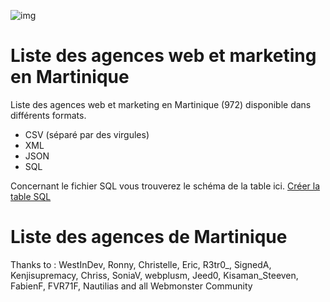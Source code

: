 ![img](https://jobboard.webmonster.tech/assets/images/webmonster/logo-dark@2x.png)

# Liste des agences web et marketing en Martinique

Liste des agences web et marketing en Martinique (972) disponible dans différents formats.

- CSV (séparé par des virgules)
- XML
- JSON
- SQL

Concernant le fichier SQL vous trouverez le schéma de la table ici.
[Créer la table SQL](create-table.sql)


# Liste des agences de Martinique
Thanks to : WestInDev, Ronny, Christelle, Eric, R3tr0_, SignedA, Kenjisupremacy, Chriss, SoniaV, webplusm, Jeed0, Kisaman_Steeven, FabienF, FVR71F, Nautilias and all Webmonster Community
